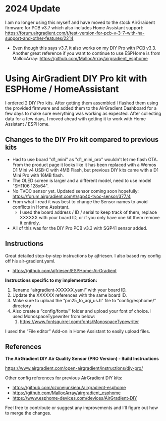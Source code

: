 # 2024 Update

I am no longer using this myself and have moved to the stock AirGraident firmware for PCB v3.7 which also includes Home Assistant support: https://forum.airgradient.com/t/test-version-for-pcb-v-3-7-with-ha-support-and-other-features/2214
- Even though this says v3.7, it also works on my DIY Pro with PCB v3.3.
Another great reference if you want to continue to use ESPHome is from MallocArray: https://github.com/MallocArray/airgradient_esphome


# Using AirGradient DIY Pro kit with ESPHome / HomeAssistant

I ordered 2 DIY Pro kits. After getting them assembled I flashed them using the provided firmware and added them to the AirGradient Dashboard for a few days to make sure everything was working as expected. After collecting data for a few days, I moved ahead with getting it to work with Home Assistant / ESPHome.


## Changes to the DIY Pro kit compared to previous kits

- Had to use board "d1_mini" as "d1_mini_pro" wouldn't let me flash OTA. From the product page it looks like it has been replaced with a Wemos D1 Mini v4 USB-C with 4MB Flash, but previous DIY kits came with a D1 Mini Pro with 16MB flash. 
- The OLED screen is larger and a different model, need to use model "SH1106 128x64". 
- No TVOC sensor yet. Updated sensor coming soon hopefully: https://forum.airgradient.com/t/sgp40-tvoc-sensor/377/4
- From what I read it was best to change the Sensor names to avoid conflicts in Home Assistant. 
  - I used the board address / ID / serial to keep track of them, replace XXXXXX with your board ID, or if you only have one kit them remove it entirely.
- All of this was for the DIY Pro PCB v3.3 with SGP41 sensor added.  


## Instructions

Great detailed step-by-step instructions by ajfriesen.  I also based my config off his air-gradient.yaml. 
- https://github.com/ajfriesen/ESPHome-AirGradient

**Instructions specific to my implementation:** 
1. Rename “airgradient-XXXXXX.yaml” with your board ID.
2. Update the XXXXXX references with the same board ID.
3. Make sure to upload the “pm25_to_aqi_us.h” file to “config/esphome/” directory
4. Also create a “config/fonts/” folder and upload your font of choice. I used MonospaceTypewriter from below: 
   1. https://www.fontsquirrel.com/fonts/MonospaceTypewriter

I used the “File editor” Add-on in Home Assistant to easily upload files.


## References

**The AirGradient DIY Air Quality Sensor (PRO Version) - Build Instructions**

https://www.airgradient.com/open-airgradient/instructions/diy-pro/

Other config references for previous AirGradient DIY kits:
- https://github.com/ozonejunkieau/airgradient-esphome
- https://github.com/MallocArray/airgradient_esphome
- https://www.esphome-devices.com/devices/AirGradient-DIY


Feel free to contribute or suggest any improvements and I'll figure out how to merge the changes. 
